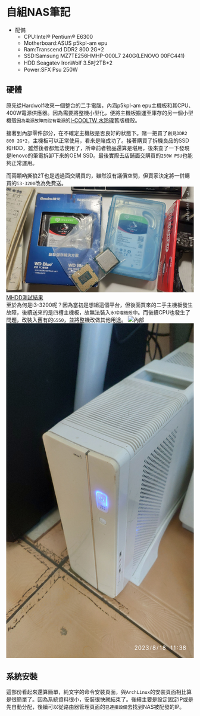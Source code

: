 # 自組NAS筆記
-   配備
    *   CPU:Intel® Pentium® E6300
    *   Motherboard:ASUS p5kpl-am epu
    *   Ram:Transcend DDR2 800 2G*2
    *   SSD:Samsung MZ7TE256HMHP-000L7 240G(LENOVO 00FC441)
    *   HDD:Seagatev IronWolf 3.5吋2TB*2
    *   Power:SFX Psu 250W
## 硬體
原先從Hardwolf收來一個整台的二手電腦，內涵p5kpl-am epu主機板和其CPU、400W電源供應器。因為需要將整機小型化，便將主機板搬運至庫存的另一個小型機殼`因為電源故障而沒有電源`的[I-COOLTW 水玲瓏](https://24h.pchome.com.tw/prod/AGAD6Y-A82584775)舊版機殼。<br>

接著到內部零件部分，在不確定主機板是否良好的狀態下。賭一把買了`創見DDR2 800 2G*2`，主機板可以正常使用，看來是賭成功了。接著購買了拆機良品的SSD和HDD，雖然後者都無法使用了，所幸前者物品還算是堪用，後來查了一下發現是lenovo的筆電拆卸下來的OEM SSD。最後實際去店鋪面交購買的`250W PSU`也能夠正常運用。

而兩顆吶撕狼2T也是透過面交購買的，雖然沒有議價空間，但賣家決定將一併購買的`i3-3200`改為免費送。
![硬碟](./photo/IMG_20230526_194224.jpg)
[MHDD測試結果](./photo/MHDD.md)<br>
至於為何是i3-3200呢？因為當初是想組這個平台，但後面買來的二手主機板發生故障，後續送來的是四槽主機板，故無法裝入`水玲瓏機殼`中。而後續CPU也發生了問題，改裝入舊有的`G550`，並將整機改做其他用途。
![內部](./photo/interior.jpg)
![外觀](./photo/exterior.jpg)
## 系統安裝
這部份看起來還算簡單，純文字的命令安裝頁面，與`ArchLinux`的安裝頁面相比算是很簡單了。因為系統資料很小，安裝很快就結束了。後續主要是設定固定IP或是先自動分配，後續可以從路由器管理頁面的`已連接設備`去找到NAS被配發的IP。